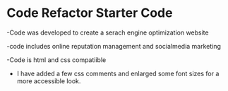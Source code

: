 # Code Refactor Starter Code
-Code was developed to create a serach engine optimization website 

-code includes online reputation management and socialmedia marketing

-Code is html and css compatiible

- I have added a few css comments and enlarged some font sizes for a more accessible look.



